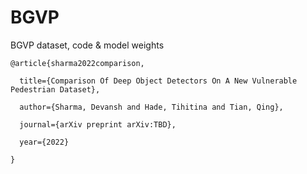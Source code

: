 # BGVP
BGVP dataset, code &amp; model weights

```
@article{sharma2022comparison,

  title={Comparison Of Deep Object Detectors On A New Vulnerable Pedestrian Dataset},

  author={Sharma, Devansh and Hade, Tihitina and Tian, Qing},

  journal={arXiv preprint arXiv:TBD},

  year={2022}

}
```
